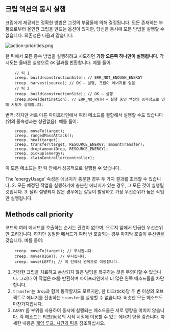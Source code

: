 크립 액션의 동시 실행
---

크립에게 제공되는 정확한 방법은 그것의 부품들에 의해 결정됩니다. 모든 존재하는 부품으로부터 올인원 크립을 만드는 옵션이 있지만, 당신은 동시에 모든 방법을 실행할 수 없습니다. 의존성은 다음과 같습니다:

![action-priorities.png](attachment://image/action-priorities.png)

한 틱에서 모든 종속 방법을 실행하려고 시도하면 **가장 오른쪽 하나만이 실행됩니다**. 각 시도는 올바른 실행으로 `OK` 결과를 반환합니다. 예를 들어:

        // 틱 1
        creep. build(constructionSite); // ERR_NOT_ENOUGH_ENERGY
        creep. harvest(source); // OK – 실행, 크립이 에너지를 얻음
        // 틱 2
        creep. build(constructionSite); // OK – 실행
        creep.move(destination); // ERR_NO_PATH – 실행 중인 액션의 종속성으로 인해 시도가 실패합니다.

번역: 하지만 서로 다른 파이프라인에서 여러 메소드를 결합해서 실행할 수도 있습니다(위의 종속성과는 상관없음). 예를 들어:

        creep. moveTo(target);
        creep. rangedMassAttack();
        creep. heal(target);
        creep. transfer(target, RESOURCE_ENERGY, amountTransfer);
        creep. drop(amountDrop, RESOURCE_ENERGY);
        creep. pickup(energy);
        creep. claimController(controller);

이 모든 메소드는 한 틱 안에서 성공적으로 실행될 수 있습니다.

The 'energyUsage' 속성은 에너지가 충분한 경우 두 가지 결과를 초래할 수 있습니다.
2. 모든 예정된 작업을 실행하기에 충분한 에너지가 있는 경우, 그 모든 것이 실행될 것입니다.
3. 달리 설명되지 않은 경우에는 갈등이 발생하고 가장 우선순위가 높은 작업만 실행됩니다. 

## Methods call priority

코드의 여러 메서드를 호출하는 순서는 관련이 없으며, 오로지 앞에서 언급한 우선순위만 고려됩니다. 하지만 동일한 메서드가 여러 번 호출되는 경우 마지막 호출이 우선권을 갖습니다. 예를 들어:

        creep. moveTo(target); // 무시됩니다.
        creep. move(RIGHT); // 무시됩니다.
        creep. move(LEFT); // 이 턴에서 왼쪽으로 이동합니다.

1. 건강한 크립을 치료하고 손상되지 않은 빌딩을 복구하는 것은 무의미할 수 있습니다. 그러나 이 작업은 `OK`를 반환하며 파이프라인에서 더 많은 왼쪽 메소드들을 차단합니다.
2. `transfer`는 `drop`과 함께 동작할지도 모르지만, 한 티크(tick)당 두 번 이상의 오브젝트로 에너지를 전송하는 `transfer`를 실행할 수 없습니다. 비슷한 모든 메소드도 마찬가지입니다.
3. `CARRY` 몸 부위를 사용하여 동시에 실행되는 메소드들은 서로 영향을 미치지 않습니다. 각 메소드는 티크(tick)의 시작 시점에 이용할 수 있는 에너지 양을 갖습니다. 자세한 내용은 [게임 루프, 시간과 틱](/game-loop.html)을 참조하십시오.